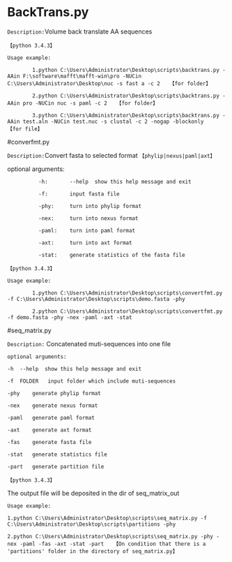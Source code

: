 # BackTrans.py 

`Description:`Volume back translate AA sequences   

`【python 3.4.3】`

`Usage example:`

            1.python C:\Users\Administrator\Desktop\scripts\backtrans.py -AAin F:\software\mafft\mafft-win\pro -NUCin C:\Users\Administrator\Desktop\nuc -s fast a -c 2   【for folder】
                        		
            2.python C:\Users\Administrator\Desktop\scripts\backtrans.py -AAin pro -NUCin nuc -s paml -c 2   【for folder】
                        		
            3.python C:\Users\Administrator\Desktop\scripts\backtrans.py -AAin test.aln -NUCin test.nuc -s clustal -c 2 -nogap -blockonly   【for file】

#converfmt.py

`Description:`Convert fasta to selected format `【phylip|nexus|paml|axt】`

optional arguments:

              -h:       --help  show this help message and exit
              
              -f:       input fasta file
              
              -phy:     turn into phylip format
              
              -nex:     turn into nexus format
              
              -paml:    turn into paml format
              
              -axt:     turn into axt format
              
              -stat:    generate statistics of the fasta file
              
`【python 3.4.3】`

`Usage example:`

            1.python C:\Users\Administrator\Desktop\scripts\convertfmt.py -f C:\Users\Administrator\Desktop\scripts\demo.fasta -phy
            
            2.python C:\Users\Administrator\Desktop\scripts\convertfmt.py -f demo.fasta -phy -nex -paml -axt -stat
            
#seq_matrix.py

`Description:` Concatenated muti-sequences into one file

`optional arguments:`

	-h	--help  show this help message and exit
	
	-f	FOLDER   input folder which include muti-sequences
	
	-phy	generate phylip format
	
	-nex	generate nexus format
	
	-paml	generate paml format
	
	-axt	generate axt format
	
	-fas	generate fasta file
	
	-stat	generate statistics file
	
	-part	generate partition file
	
`【python 3.4.3】`

The output file will be deposited in the dir of seq_matrix_out

`Usage example:`

	1.python C:\Users\Administrator\Desktop\scripts\seq_matrix.py -f C:\Users\Administrator\Desktop\scripts\partitions -phy

	2.python C:\Users\Administrator\Desktop\scripts\seq_matrix.py -phy -nex -paml -fas -axt -stat -part   【On condition that there is a 'partitions' folder in the directory of seq_matrix.py】


